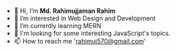 - 👋 Hi, I’m <strong>Md. Rahimujjaman Rahim</strong>
- 👀 I’m interested in Web Design and Development
- 🌱 I’m currently learning MERN
- 💞️ I'm looking for some interesting JavaScript's topics.
- 📫 How to reach me 'rahimuj570@gmail.com'

<!---
rahimuj570/rahimuj570 is a ✨ special ✨ repository because its `README.md` (this file) appears on your GitHub profile.
You can click the Preview link to take a look at your changes. I’m looking to collaborate on ...
--->
